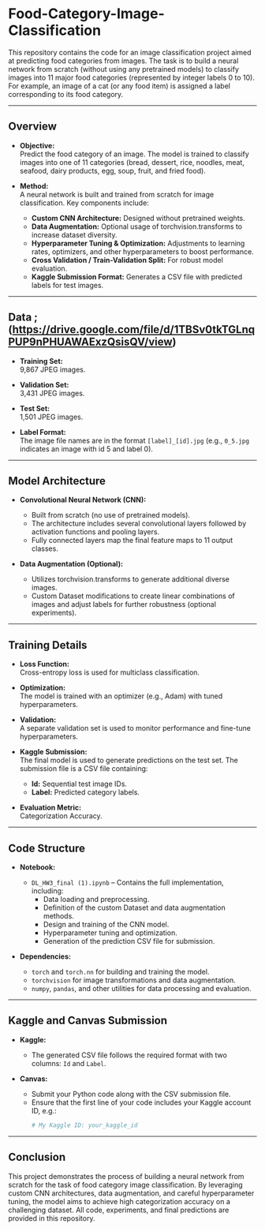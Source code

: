 # Food-Category-Image-Classification

This repository contains the code for an image classification project aimed at predicting food categories from images. The task is to build a neural network from scratch (without using any pretrained models) to classify images into 11 major food categories (represented by integer labels 0 to 10). For example, an image of a cat (or any food item) is assigned a label corresponding to its food category.

---

## Overview

- **Objective:**  
  Predict the food category of an image. The model is trained to classify images into one of 11 categories (bread, dessert, rice, noodles, meat, seafood, dairy products, egg, soup, fruit, and fried food).

- **Method:**  
  A neural network is built and trained from scratch for image classification. Key components include:
  - **Custom CNN Architecture:** Designed without pretrained weights.
  - **Data Augmentation:** Optional usage of torchvision.transforms to increase dataset diversity.
  - **Hyperparameter Tuning & Optimization:** Adjustments to learning rates, optimizers, and other hyperparameters to boost performance.
  - **Cross Validation / Train-Validation Split:** For robust model evaluation.
  - **Kaggle Submission Format:** Generates a CSV file with predicted labels for test images.

---

## Data ; (https://drive.google.com/file/d/1TBSv0tkTGLnqPUP9nPHUAWAExzQsisQV/view)

- **Training Set:**  
  9,867 JPEG images.
  
- **Validation Set:**  
  3,431 JPEG images.
  
- **Test Set:**  
  1,501 JPEG images.
  
- **Label Format:**  
  The image file names are in the format `[label]_[id].jpg` (e.g., `0_5.jpg` indicates an image with id 5 and label 0).

---

## Model Architecture

- **Convolutional Neural Network (CNN):**  
  - Built from scratch (no use of pretrained models).
  - The architecture includes several convolutional layers followed by activation functions and pooling layers.
  - Fully connected layers map the final feature maps to 11 output classes.
  
- **Data Augmentation (Optional):**  
  - Utilizes torchvision.transforms to generate additional diverse images.
  - Custom Dataset modifications to create linear combinations of images and adjust labels for further robustness (optional experiments).

---

## Training Details

- **Loss Function:**  
  Cross-entropy loss is used for multiclass classification.
  
- **Optimization:**  
  The model is trained with an optimizer (e.g., Adam) with tuned hyperparameters.
  
- **Validation:**  
  A separate validation set is used to monitor performance and fine-tune hyperparameters.
  
- **Kaggle Submission:**  
  The final model is used to generate predictions on the test set. The submission file is a CSV file containing:
  - **Id:** Sequential test image IDs.
  - **Label:** Predicted category labels.
  
- **Evaluation Metric:**  
  Categorization Accuracy.

---

## Code Structure

- **Notebook:**  
  - `DL_HW3_final (1).ipynb` – Contains the full implementation, including:
    - Data loading and preprocessing.
    - Definition of the custom Dataset and data augmentation methods.
    - Design and training of the CNN model.
    - Hyperparameter tuning and optimization.
    - Generation of the prediction CSV file for submission.
  
- **Dependencies:**  
  - `torch` and `torch.nn` for building and training the model.
  - `torchvision` for image transformations and data augmentation.
  - `numpy`, `pandas`, and other utilities for data processing and evaluation.

---

## Kaggle and Canvas Submission

- **Kaggle:**  
  - The generated CSV file follows the required format with two columns: `Id` and `Label`.
  
- **Canvas:**  
  - Submit your Python code along with the CSV submission file.
  - Ensure that the first line of your code includes your Kaggle account ID, e.g.:
    ```python
    # My Kaggle ID: your_kaggle_id
    ```

---

## Conclusion

This project demonstrates the process of building a neural network from scratch for the task of food category image classification. By leveraging custom CNN architectures, data augmentation, and careful hyperparameter tuning, the model aims to achieve high categorization accuracy on a challenging dataset. All code, experiments, and final predictions are provided in this repository.
